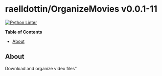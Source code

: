 <!---
This file is auto-generate by a github hook please modify README.template if you don't want to loose your work
-->
# raelldottin/OrganizeMovies v0.0.1-11
[![Python Linter](https://github.com/raelldottin/OrganizeMovies/actions/workflows/pyright.yml/badge.svg)](https://github.com/raelldottin/OrganizeMovies/actions/workflows/pyright.yml)

**Table of Contents**

<!-- toc -->

- [About](#about)

<!-- tocstop -->

## About
Download and organize video files"

